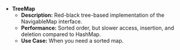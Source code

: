 - **TreeMap**
  - **Description:** Red-black tree-based implementation of the NavigableMap interface.
  - **Performance:** Sorted order, but slower access, insertion, and deletion compared to HashMap.
  - **Use Case:** When you need a sorted map.